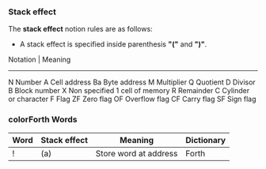 ### Stack effect

The **stack effect** notion rules are as follows:

* A stack effect is specified inside parenthesis **"("** and **")"**.


Notation | Meaning
--------   -------
N          Number
A          Cell address
Ba         Byte address
M          Multiplier
Q          Quotient
D          Divisor
B          Block number
X          Non specified 1 cell of memory
R          Remainder
C          Cylinder or character
F          Flag
ZF         Zero flag
OF         Overflow flag
CF         Carry flag
SF         Sign flag


### colorForth Words

Word     | Stack effect | Meaning               | Dictionary
-------- | ------------ | -------               | ----------
!        | (a)          | Store word at address | Forth
